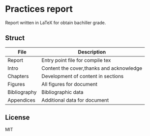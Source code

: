 Practices report
================

Report written in LaTeX for obtain bachiller grade.

Struct
------

| File         | Description                             |
|--------------|-----------------------------------------|
| Report       | Entry point file for compile tex        |
| Intro        | Content the cover,thanks and acknowledge|
| Chapters     | Development of content in sections      |
| Figures      | All figures for document                |
| Bibliography | Bibliographic data                      |
| Appendices   | Additional data for document            |

License
-------

MIT
